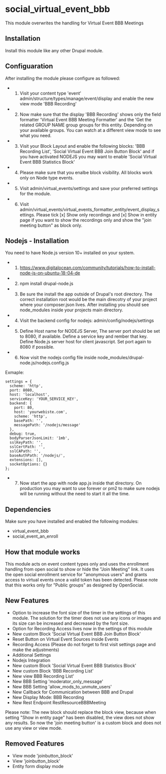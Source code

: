 # social_virtual_event_bbb
This module overwrites the handling for Virtual Event BBB Meetings
## Installation
Install this module like any other Drupal module.
## Configuaration
After installing the module please configure as followed:
- 1. Visit your content type 'event' admin/structure/types/manage/event/display and enable the new view mode 'BBB Recording'
- 2. Now make sure that the display 'BBB Recording' shows only the field formatter 'Virtual Event BBB Meeting Formatter' and the 'Get the related GROUP NAME group groups for this entity. Depending on your available groups. You can watch at a different view mode to see what you need.
- 3. Visit your Block Layout and enable the following blocks: 'BBB Recording List', 'Social Virtual Event BBB Join Button Block' and if you have activated NODEJS you may want to enable 'Social Virtual Event BBB Statistics Block'
- 4. Please make sure that you enalbe block visibility. All blocks work only on Node type events.
- 5. Visit admin/virtual_events/settings and save your preferred settings for the module.
- 6. Visit admin/virtual_events/virtual_events_formatter_entity/event_display_settings. Please tick [x] Show only recordings and [x] Show in entity page if you want to show the recordings only and show the "join meeting button" as block only.

## Nodejs - Installation
You need to have Node.js version 10+ installed on your system. 
- 1. https://www.digitalocean.com/community/tutorials/how-to-install-node-js-on-ubuntu-18-04-de
- 2. npm install drupal-node.js
- 3. Be sure the install the app outside of Drupal's root directory. The correct installation root would be the main direcotry of your project where your composer.json lives. After installing you should see node_modules inside your projects main directory.
- 4. Visit the backend config for nodejs: admin/config/nodejs/settings
- 5. Define Host name for NODEJS Server, The server port should be set to 8080, if available. Define a service key and rember that key. Define Node.js server host for client javascript. Set port again to 8080 if possible.
- 6. Now visit the nodejs config file inside node_modules/drupal-node.js/nodejs.config.js

Exmaple:

```
settings = {
  scheme: 'http',
  port: 8080,
  host: 'localhost',
  serviceKey: 'YOUR_SERVICE_KEY',
  backend: {
    port: 80,
    host: 'yourwebiste.com',
    scheme: 'http',
    basePath: '',
    messagePath: '/nodejs/message'
  },
  debug: true,
  bodyParserJsonLimit: '1mb',
  sslKeyPath: '',
  sslCertPath: '',
  sslCAPath: '',
  baseAuthPath: '/nodejs/',
  extensions: [],
  socketOptions: {}
};

```

- 7. Now start the app with node app.js inside that directory. On production you may want to use forever or pm2 to make sure nodejs will be running without the need to start it all the time.


## Dependencies
Make sure you have installed and enabled the following modules:
- virtual_event_bbb
- social_event_an_enroll
## How that module works
This module acts on event content types only and uses the enrollment handling from open social to show or hide the "Join Meeting" link. It uses the open social enrollment service for "anonymous users" and grants access to virtual events once a valid token has been detected. Please note that this works only for "Public groups" as designed by OpenSocial.
## New Features
- Option to increase the font size of the timer in the settings of this module. The solution for the timer does not use any icons or images and its size can be increased and decreased by the font size.
- Option for Recording Access lives now in the settings of this module
- New custom Block 'Social Virtual Event BBB Join Button Block'
- Reset Button on Virtual Event Sources inside Events
- Recording Access (Please do not forget to first visit settings page and make the adjustments)
- Additional Settings
- Nodejs Integration
- New custom Block 'Social Virtual Event BBB Statistics Block'
- New custom Block 'BBB Recording List'
- New view BBB Recording List'
- New BBB Setting 'moderator_only_message' 
- New BBB Setting 'allow_mods_to_unmute_users'
- New Callback for Communication between BBB and Drupal
- New Display Mode: BBB Recording
- New Rest Endpoint RestResourceBBBMeeting

Please note: The new block should replace the block view, because when setting "Show in entity page" has been disabled, the view does not show any results. So now the 'join meeting button' is a custom block and does not use any view or view mode.

## Removed Features
- View mode 'joinbutton_block'
- View 'joinbutton_block'
- Entity form display mode





 
